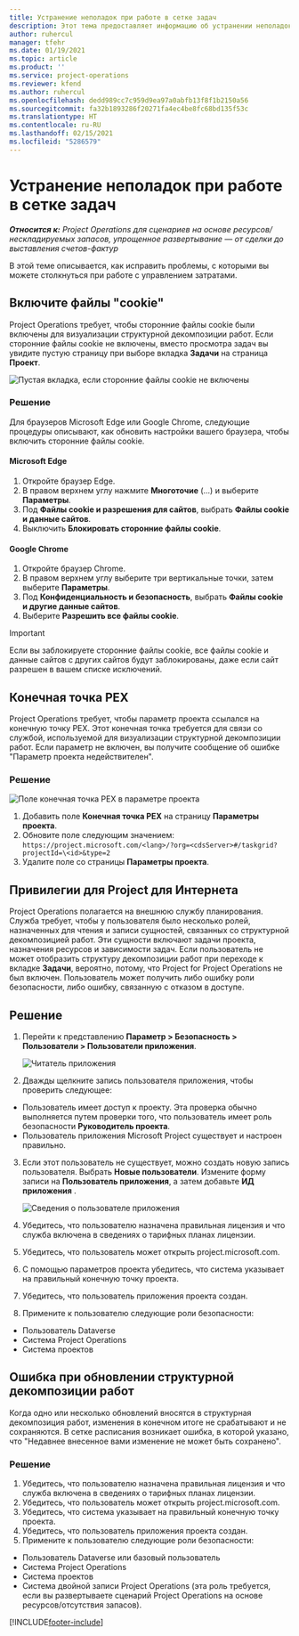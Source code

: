 ```yaml
---
title: Устранение неполадок при работе в сетке задач
description: Этот тема предоставляет информацию об устранении неполадок, необходимую при работе в сетке задач.
author: ruhercul
manager: tfehr
ms.date: 01/19/2021
ms.topic: article
ms.product: ''
ms.service: project-operations
ms.reviewer: kfend
ms.author: ruhercul
ms.openlocfilehash: dedd989cc7c959d9ea97a0abfb13f8f1b2150a56
ms.sourcegitcommit: fa32b1893286f20271fa4ec4be8fc68bd135f53c
ms.translationtype: HT
ms.contentlocale: ru-RU
ms.lasthandoff: 02/15/2021
ms.locfileid: "5286579"
---
```

# <a name="troubleshoot-working-in-the-task-grid"></a>Устранение неполадок при работе в сетке задач 

_**Относится к:** Project Operations для сценариев на основе ресурсов/нескладируемых запасов, упрощенное развертывание — от сделки до выставления счетов-фактур_

В этой теме описывается, как исправить проблемы, с которыми вы можете столкнуться при работе с управлением затратами.

## <a name="enable-cookies"></a>Включите файлы "cookie"

Project Operations требует, чтобы сторонние файлы cookie были включены для визуализации структурной декомпозиции работ. Если сторонние файлы cookie не включены, вместо просмотра задач вы увидите пустую страницу при выборе вкладка **Задачи** на страница **Проект**.

![Пустая вкладка, если сторонние файлы cookie не включены](media/blankschedule.png)


### <a name="workaround"></a>Решение
Для браузеров Microsoft Edge или Google Chrome, следующие процедуры описывают, как обновить настройки вашего браузера, чтобы включить сторонние файлы cookie.

#### <a name="microsoft-edge"></a>Microsoft Edge

1. Откройте браузер Edge.
2. В правом верхнем углу нажмите **Многоточие** (...) и выберите **Параметры**.
3. Под **Файлы cookie и разрешения для сайтов**, выбрать **Файлы cookie и данные сайтов**.
4. Выключить **Блокировать сторонние файлы cookie**.

#### <a name="google-chrome"></a>Google Chrome

1. Откройте браузер Chrome.
2. В правом верхнем углу выберите три вертикальные точки, затем выберите **Параметры**.
3. Под **Конфиденциальность и безопасность**, выбрать **Файлы cookie и другие данные сайтов**.
4. Выберите **Разрешить все файлы cookie**.

> [!IMPORTANT]
> Если вы заблокируете сторонние файлы cookie, все файлы cookie и данные сайтов с других сайтов будут заблокированы, даже если сайт разрешен в вашем списке исключений.

## <a name="pex-endpoint"></a>Конечная точка PEX

Project Operations требует, чтобы параметр проекта ссылался на конечную точку PEX. Этот конечная точка требуется для связи со службой, используемой для визуализации структурной декомпозиции работ. Если параметр не включен, вы получите сообщение об ошибке "Параметр проекта недействителен". 

### <a name="workaround"></a>Решение
 ![Поле конечная точка PEX в параметре проекта](media/projectparameter.png)

1. Добавить поле **Конечная точка PEX** на страницу **Параметры проекта**.
2. Обновите поле следующим значением: `https://project.microsoft.com/<lang>/?org=<cdsServer>#/taskgrid?projectId=\<id>&type=2`
3. Удалите поле со страницы **Параметры проекта**.

## <a name="privileges-for-project-for-the-web"></a>Привилегии для Project для Интернета

Project Operations полагается на внешнюю службу планирования. Служба требует, чтобы у пользователя было несколько ролей, назначенных для чтения и записи сущностей, связанных со структурной декомпозицией работ. Эти сущности включают задачи проекта, назначения ресурсов и зависимости задач. Если пользователь не может отобразить структуру декомпозиции работ при переходе к вкладке **Задачи**, вероятно, потому, что Project for Project Operations не был включен. Пользователь может получить либо ошибку роли безопасности, либо ошибку, связанную с отказом в доступе.


## <a name="workaround"></a>Решение

1. Перейти к представлению **Параметр > Безопасность > Пользователи > Пользователи приложения**.  

   ![Читатель приложения](media/applicationuser.jpg)
   
2. Дважды щелкните запись пользователя приложения, чтобы проверить следующее:

 - Пользователь имеет доступ к проекту. Эта проверка обычно выполняется путем проверки того, что пользователь имеет роль безопасности **Руководитель проекта**.
 - Пользователь приложения Microsoft Project существует и настроен правильно.
 
3. Если этот пользователь не существует, можно создать новую запись пользователя. Выбрать **Новые пользователи**. Измените форму записи на **Пользователь приложения**, а затем добавьте **ИД приложения** .

   ![Сведения о пользователе приложения](media/applicationuserdetails.jpg)

4. Убедитесь, что пользователю назначена правильная лицензия и что служба включена в сведениях о тарифных планах лицензии.
5. Убедитесь, что пользователь может открыть project.microsoft.com.
6. С помощью параметров проекта убедитесь, что система указывает на правильный конечную точку проекта.
7. Убедитесь, что пользователь приложения проекта создан.
8. Примените к пользователю следующие роли безопасности:

  - Пользователь Dataverse
  - Система Project Operations
  - Система проектов

## <a name="error-when-updating-the-work-breakdown-structure"></a>Ошибка при обновлении структурной декомпозиции работ

Когда одно или несколько обновлений вносятся в структурная декомпозиция работ, изменения в конечном итоге не срабатывают и не сохраняются. В сетке расписания возникает ошибка, в которой указано, что "Недавнее внесенное вами изменение не может быть сохранено".

### <a name="workaround"></a>Решение

1. Убедитесь, что пользователю назначена правильная лицензия и что служба включена в сведениях о тарифных планах лицензии.
2. Убедитесь, что пользователь может открыть project.microsoft.com.
3. Убедитесь, что система указывает на правильный конечную точку проекта.
4. Убедитесь, что пользователь приложения проекта создан.
5. Примените к пользователю следующие роли безопасности:
  
  - Пользователь Dataverse или базовый пользователь
  - Система Project Operations
  - Система проектов
  - Система двойной записи Project Operations (эта роль требуется, если вы развертываете сценарий Project Operations на основе ресурсов/отсутствия запасов).


[!INCLUDE[footer-include](../includes/footer-banner.md)]